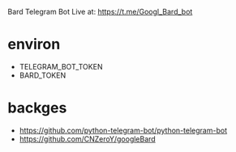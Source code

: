 Bard Telegram Bot
Live at: https://t.me/Googl_Bard_bot
# environ
* TELEGRAM_BOT_TOKEN
* BARD_TOKEN


# backges
* https://github.com/python-telegram-bot/python-telegram-bot
* https://github.com/CNZeroY/googleBard
